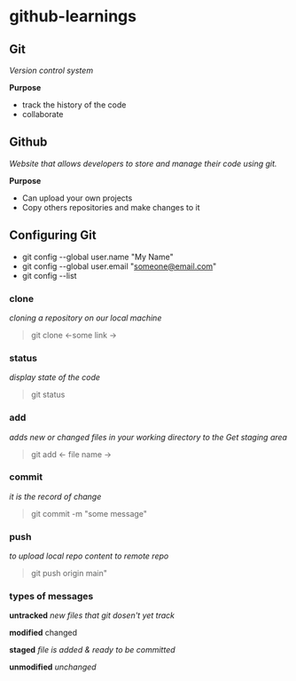 # github-learnings

## Git
_Version control system_
	
 **Purpose**
	
 - track the history of the code
 - collaborate

## Github
_Website that allows developers to store and manage their code using git._

 **Purpose**
	
 - Can upload your own projects
 - Copy others repositories and make changes to it
	
## Configuring Git

- git config --global user.name "My Name"
- git config --global user.email "someone@email.com"
- git config --list

### clone
_cloning a repository on our local machine_
<br>
> git clone <-some link ->

### status
_display state of the code_
<br>
> git status

### add
_adds new or changed files in your working directory to the Get staging area_
> git add <- file name ->

### commit
_it is the record of change_
> git commit -m "some message"

### push
_to upload local repo content to remote repo_
> git push origin main"

### types of messages

**untracked**
_new files that git dosen't yet track_

**modified**
changed

**staged**
_file is added & ready to be committed_

**unmodified**
_unchanged_